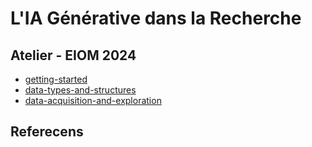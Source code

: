 # L'IA Générative dans la Recherche

## Atelier - EIOM 2024

- [getting-started](https://colab.research.google.com/github/mickaeltemporao/workshop-ai-augmented-data/blob/main/notebooks/01-getting-started.ipynb)
- [data-types-and-structures](https://colab.research.google.com/github/mickaeltemporao/workshop-ai-augmented-data/blob/main/notebooks/02-data-types-and-structures.ipynb)
- [data-acquisition-and-exploration](https://colab.research.google.com/github/mickaeltemporao/workshop-ai-augmented-data/blob/main/notebooks/03-data-acquisition-and-exploration.ipynb)

## Referecens

